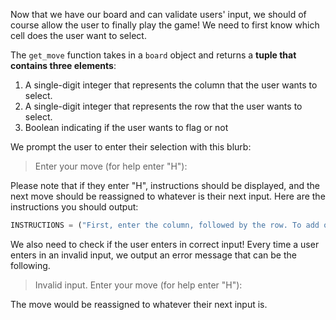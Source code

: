 Now that we have our board and can validate users' input, we should of course allow the user to finally play the game! We need to first know which cell does the user want to select. 

The `get_move` function takes in a `board` object and returns a **tuple that contains three elements**: 

1. A single-digit integer that represents the column that the user wants to select.
2. A single-digit integer that represents the row that the user wants to select.
3. Boolean indicating if the user wants to flag or not

We prompt the user to enter their selection with this blurb:

> Enter your move (for help enter \"H\"):

Please note that if they enter "H", instructions should be displayed, and the next move should be reassigned to whatever is their next input. Here are the instructions you should output:

```python
INSTRUCTIONS = ("First, enter the column, followed by the row. To add or remove a flag, add \"f\" after the row (for example, 64f would place a flag on the 6th column, 4th row). Enter your move: ")
```

We also need to check if the user enters in correct input! Every time a user enters in an invalid input, we output an error message that can be the following. 

> Invalid input. Enter your move (for help enter \"H\"):

The move would be reassigned to whatever their next input is.

